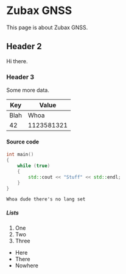 # Zubax GNSS

This page is about Zubax GNSS.

## Header 2

Hi there.

### Header 3

Some more data.

 Key    | Value
--------|--------------
 Blah   | Whoa
  42    | 1123581321

#### Source code

```c++
int main()
{
    while (true)
    {
        std::cout << "Stuff" << std::endl;
    }
}
```

```
Whoa dude there's no lang set
```

##### Lists

1. One
2. Two
3. Three

* Here
* There
* Nowhere
